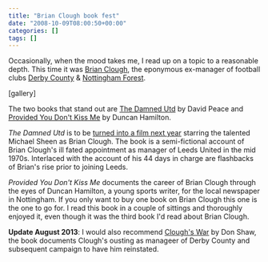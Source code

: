 ```yaml
---
title: "Brian Clough book fest"
date: "2008-10-09T08:00:50+00:00"
categories: []
tags: []
---
```


Occasionally, when the mood takes me, I read up on a topic to a reasonable depth. This time it was <a href="http://en.wikipedia.org/wiki/Brian_Clough">Brian Clough</a>, the eponymous ex-manager of football clubs <a href="http://en.wikipedia.org/wiki/Derby_County_F.C.">Derby County</a> &amp; <a href="http://en.wikipedia.org/wiki/Nottingham_Forest_F.C.">Nottingham Forest</a>.

[gallery]

The two books that stand out are <a href="http://www.amazon.co.uk/Damned-Utd-David-Peace/dp/0571224261">The Damned Utd</a> by David Peace and <a href="http://www.amazon.co.uk/Provided-You-Dont-Kiss-Me/dp/0007247117/">Provided You Don't Kiss Me</a> by Duncan Hamilton.

<em>The Damned Utd</em> is to be <a href="http://en.wikipedia.org/wiki/The_Damned_United">turned into a film next year</a> starring the talented Michael Sheen as Brian Clough. The book is a semi-fictional account of Brian Clough's ill fated appointment as manager of Leeds United in the mid 1970s. Interlaced with the account of his 44 days in charge are flashbacks of Brian's rise prior to joining Leeds.

<em>Provided You Don't Kiss Me</em> documents the career of Brian Clough through the eyes of Duncan Hamilton, a young sports writer, for the local newspaper in Nottingham. If you only want to buy one book on Brian Clough this one is the one to go for. I read this book in a couple of sittings and thoroughly enjoyed it, even though it was the third book I'd read about Brian Clough.

<strong>Update August 2013</strong>: I would also recommend <a href="http://www.amazon.co.uk/Cloughs-War-Don-Shaw/dp/0091928648/">Clough's War</a> by Don Shaw, the book documents Clough's ousting as manageer of Derby County and subsequent campaign to have him reinstated.
